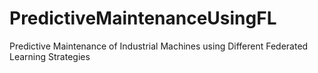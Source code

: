 # PredictiveMaintenanceUsingFL
Predictive Maintenance of Industrial Machines using Different Federated Learning Strategies
